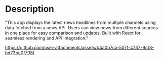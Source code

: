 # Description

"This app displays the latest news headlines from multiple channels using data fetched from a news API.
Users can view news from different sources in one place for easy comparison and updates.
Built with React for seamless rendering and API integration."

https://github.com/user-attachments/assets/b4a0b7ca-507f-4737-9c18-bd73bc0f798f

